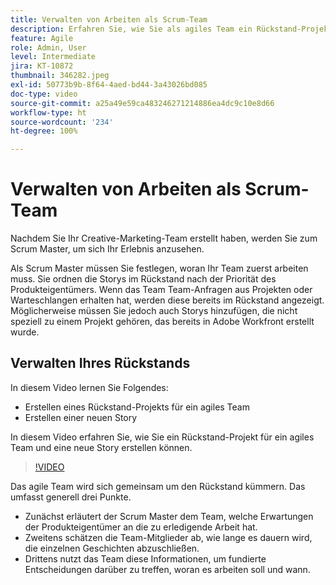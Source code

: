 ```yaml
---
title: Verwalten von Arbeiten als Scrum-Team
description: Erfahren Sie, wie Sie als agiles Team ein Rückstand-Projekt und eine neue Story erstellen.
feature: Agile
role: Admin, User
level: Intermediate
jira: KT-10872
thumbnail: 346282.jpeg
exl-id: 50773b9b-8f64-4aed-bd44-3a43026bd085
doc-type: video
source-git-commit: a25a49e59ca483246271214886ea4dc9c10e8d66
workflow-type: ht
source-wordcount: '234'
ht-degree: 100%

---
```


# Verwalten von Arbeiten als Scrum-Team

Nachdem Sie Ihr Creative-Marketing-Team erstellt haben, werden Sie zum Scrum Master, um sich Ihr Erlebnis anzusehen.

Als Scrum Master müssen Sie festlegen, woran Ihr Team zuerst arbeiten muss. Sie ordnen die Storys im Rückstand nach der Priorität des Produkteigentümers. Wenn das Team Team-Anfragen aus Projekten oder Warteschlangen erhalten hat, werden diese bereits im Rückstand angezeigt. Möglicherweise müssen Sie jedoch auch Storys hinzufügen, die nicht speziell zu einem Projekt gehören, das bereits in Adobe Workfront erstellt wurde.

## Verwalten Ihres Rückstands

In diesem Video lernen Sie Folgendes:

- Erstellen eines Rückstand-Projekts für ein agiles Team
- Erstellen einer neuen Story

In diesem Video erfahren Sie, wie Sie ein Rückstand-Projekt für ein agiles Team und eine neue Story erstellen können.

>[!VIDEO](https://video.tv.adobe.com/v/346282/?quality=12&learn=on)

Das agile Team wird sich gemeinsam um den Rückstand kümmern. Das umfasst generell drei Punkte.

- Zunächst erläutert der Scrum Master dem Team, welche Erwartungen der Produkteigentümer an die zu erledigende Arbeit hat.
- Zweitens schätzen die Team-Mitglieder ab, wie lange es dauern wird, die einzelnen Geschichten abzuschließen.
- Drittens nutzt das Team diese Informationen, um fundierte Entscheidungen darüber zu treffen, woran es arbeiten soll und wann.
